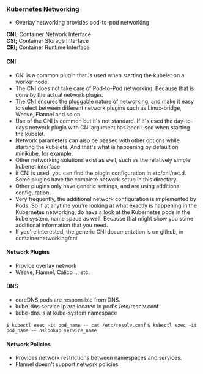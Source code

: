 ### Kubernetes Networking

* Overlay networking provides pod-to-pod networking

**CNI;** Container Network Interface \
**CSI;** Container Storage Interface \
**CRI;** Container Runtime Interface

#### CNI

* CNI is a common plugin that is used when starting the kubelet on a worker node. 
* The CNI does not take care of Pod-to-Pod networking. Because that is done by the actual network plugin. 
* The CNI ensures the pluggable nature of networking, and make it easy to select between different network plugins such as Linux-bridge, Weave, Flannel and so on.
* Use of the CNI is common but it's not standard. If it's used the day-to-days network plugin with CNI argument has been used when starting the kubelet. 
* Network parameters can also be passed with other options while starting the kubelets. And that's what is happening by default on minikube, for example. 
* Other networking solutions exist as well, such as the relatively simple kubenet interface
* if CNI is used, you can find the plugin configuration in etc/cni/net.d. Some plugins have the complete network setup in this directory. 
* Other plugins only have generic settings, and are using additional configuration. 
* Very frequently, the additional network configuration is implemented by Pods. So if at anytime you're looking at what exactly is happening in the Kubernetes   networking, do have a look at the Kubernetes pods in the kube system, name space as well. Because that might show you some additional information that you need.
* If you're interested, the generic CNI documentation is on github, in containernetworking/cni

#### Network Plugins

* Provice overlay network
* Weave, Flannel, Calico ... etc.

#### DNS

* coreDNS pods are responsible from DNS. 
* kube-dns service ip are located in pod's /etc/resolv.conf
* kube-dns is at kube-system namespace

`$ kubectl exec -it pod_name -- cat /etc/resolv.conf`
`$ kubectl exec -it pod_name -- nslookup service_name`

#### Network Policies

* Provides network restrictions between namespaces and services.
* Flannel doesn't support network policies
 